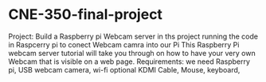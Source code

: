 # CNE-350-final-project
Project: Build a Raspberry pi Webcam server 
in ths project running the code in Raspcerry pi to conect Webcam camra into our Pi
This Raspberry Pi webcam server tutorial will take you through on how to have your very own Webcam that is visible on a web page.
Requirements:  we need Raspberry pi, USB webcam camera, wi-fi optional KDMI Cable, Mouse, keyboard,
